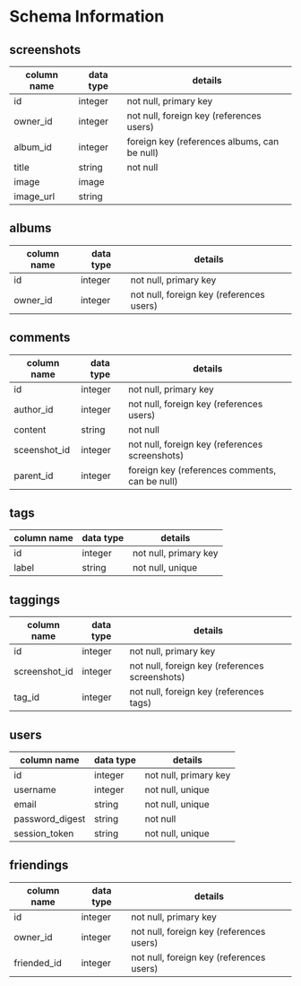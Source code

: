 # Schema Information

## screenshots
column name | data type | details
------------|-----------|-----------------------
id          | integer   | not null, primary key
owner_id    | integer   | not null, foreign key (references users)
album_id    | integer   | foreign key (references albums, can be null)
title       | string    | not null
image       | image     |
image_url   | string    |

## albums
column name | data type | details
------------|-----------|-----------------------
id          | integer   | not null, primary key
owner_id    | integer   | not null, foreign key (references users)

## comments
column name     | data type | details
----------------|-----------|-----------------------
id              | integer   | not null, primary key
author_id       | integer   | not null, foreign key (references users)
content         | string    | not null
sceenshot_id    | integer   | not null, foreign key (references screenshots)
parent_id       | integer   | foreign key (references comments, can be null)

## tags
column name | data type | details
------------|-----------|-----------------------
id          | integer   | not null, primary key
label       | string    | not null, unique

## taggings
column name     | data type | details
----------------|-----------|-----------------------
id              | integer   | not null, primary key
screenshot_id   | integer   | not null, foreign key (references screenshots)
tag_id          | integer   | not null, foreign key (references tags)

## users
column name     | data type | details
----------------|-----------|-----------------------
id              | integer   | not null, primary key
username        | integer   | not null, unique
email           | string    | not null, unique
password_digest | string    | not null
session_token   | string    | not null, unique

## friendings
column name | data type | details
------------|-----------|-----------------------
id          | integer   | not null, primary key
owner_id    | integer   | not null, foreign key (references users)
friended_id | integer   | not null, foreign key (references users)


